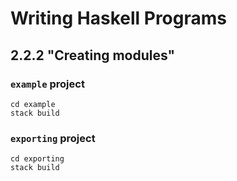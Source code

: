 # Writing Haskell Programs

## 2.2.2 "Creating modules"

### `example` project

```
cd example
stack build
```

### `exporting` project

```
cd exporting
stack build
```
